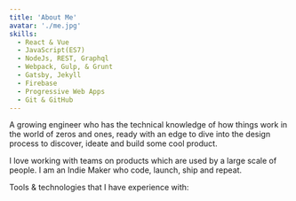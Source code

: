 ```yaml
---
title: 'About Me'
avatar: './me.jpg'
skills:
  - React & Vue
  - JavaScript(ES7)
  - NodeJs, REST, Graphql
  - Webpack, Gulp, & Grunt
  - Gatsby, Jekyll
  - Firebase
  - Progressive Web Apps
  - Git & GitHub
---
```


A growing engineer who has the technical knowledge of how things work in the world of zeros and ones, ready with an edge to dive into the design process to discover, ideate and build some cool product.

I love working with teams on products which are used by a large scale of people. I am an Indie Maker who code,
launch, ship and repeat.

Tools & technologies that I have experience with:
